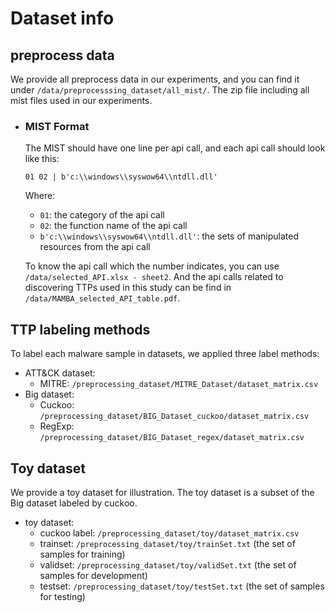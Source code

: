 # Dataset info

## preprocess data
We provide all preprocess data in our experiments, and you can find it under `/data/preprocesssing_dataset/all_mist/`.
The zip file including all mist files used in our experiments.
- ### MIST Format
    The MIST should have one line per api call, and each api call should look like this:
    ```
    01 02 | b'c:\\windows\\syswow64\\ntdll.dll'
    ```
    Where:
    - `01`: the category of the api call
    - `02`: the function name of the api call
    - `b'c:\\windows\\syswow64\\ntdll.dll'`: the sets of manipulated resources from the api call
    
    To know the api call which the number indicates, you can use `/data/selected_API.xlsx - sheet2`. And the api calls related to discovering TTPs  used in this study can be find in `/data/MAMBA_selected_API_table.pdf`. 

## TTP labeling methods
To label each malware sample in datasets, we applied three label methods:
- ATT&CK dataset: 
    - MITRE: `/preprocessing_dataset/MITRE_Dataset/dataset_matrix.csv`
- Big dataset: 
    - Cuckoo: `/preprocessing_dataset/BIG_Dataset_cuckoo/dataset_matrix.csv`
    - RegExp: `/preprocessing_dataset/BIG_Dataset_regex/dataset_matrix.csv`

## Toy dataset
We provide a toy dataset for illustration. The toy dataset is a subset of the Big dataset labeled by cuckoo.
- toy dataset: 
    - cuckoo label: `/preprocessing_dataset/toy/dataset_matrix.csv`
    - trainset: `/preprocessing_dataset/toy/trainSet.txt`
      (the set of samples for training)
    - validset: `/preprocessing_dataset/toy/validSet.txt`
      (the set of samples for development)
    - testset: `/preprocessing_dataset/toy/testSet.txt`
      (the set of samples for testing)